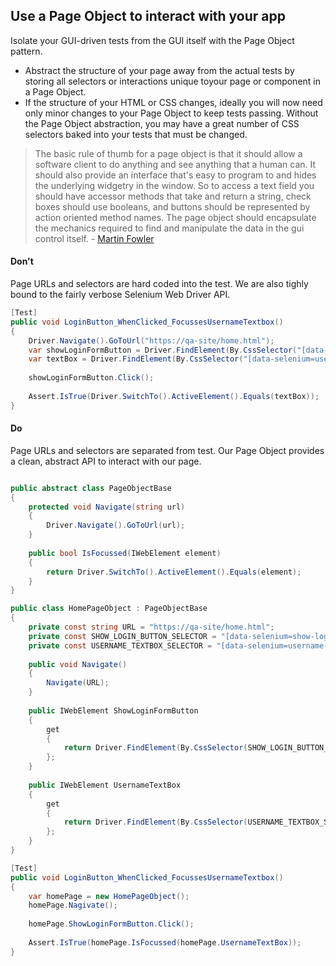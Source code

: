 ## Use a Page Object to interact with your app

Isolate your GUI-driven tests from the GUI itself with the Page Object pattern.

- Abstract the structure of your page away from the actual tests by storing all selectors or interactions unique toyour page or component in a Page Object.
- If the structure of your HTML or CSS changes, ideally you will now need only minor changes to your Page Object to keep tests passing. Without the Page Object abstraction, you may have a great number of CSS selectors baked into your tests that must be changed.
  
> The basic rule of thumb for a page object is that it should allow a software client to do anything and see anything that a human can. It should also provide an interface that's easy to program to and hides the underlying widgetry in the window. So to access a text field you should have accessor methods that take and return a string, check boxes should use booleans, and buttons should be represented by action oriented method names. The page object should encapsulate the mechanics required to find and manipulate the data in the gui control itself. - [Martin Fowler](https://martinfowler.com/bliki/PageObject.html)

#### Don't

Page URLs and selectors are hard coded into the test. We are also tighly bound to the fairly verbose Selenium Web Driver API.

```c#
[Test]
public void LoginButton_WhenClicked_FocussesUsernameTextbox()
{
    Driver.Navigate().GoToUrl("https://qa-site/home.html");
    var showLoginFormButton = Driver.FindElement(By.CssSelector("[data-selenium=show-login-button]"));
    var textBox = Driver.FindElement(By.CssSelector("[data-selenium=username-textbox]"));
    
    showLoginFormButton.Click();
    
    Assert.IsTrue(Driver.SwitchTo().ActiveElement().Equals(textBox));
}
```

#### Do

Page URLs and selectors are separated from test. Our Page Object provides a clean, abstract API to interact with our page.

```c#

public abstract class PageObjectBase
{
    protected void Navigate(string url)
    {
        Driver.Navigate().GoToUrl(url);
    }
    
    public bool IsFocussed(IWebElement element)
    {
        return Driver.SwitchTo().ActiveElement().Equals(element);
    }
}

public class HomePageObject : PageObjectBase
{
    private const string URL = "https://qa-site/home.html";
    private const SHOW_LOGIN_BUTTON_SELECTOR = "[data-selenium=show-login-button]";
    private const USERNAME_TEXTBOX_SELECTOR = "[data-selenium=username-textbox]";
    
    public void Navigate()
    {
        Navigate(URL);
    }
    
    public IWebElement ShowLoginFormButton
    {
        get 
        { 
            return Driver.FindElement(By.CssSelector(SHOW_LOGIN_BUTTON_SELECTOR));
        };
    }
    
    public IWebElement UsernameTextBox
    {
        get 
        { 
            return Driver.FindElement(By.CssSelector(USERNAME_TEXTBOX_SELECTOR));
        };
    }
}

[Test]
public void LoginButton_WhenClicked_FocussesUsernameTextbox()
{
    var homePage = new HomePageObject();
    homePage.Nagivate();
    
    homePage.ShowLoginFormButton.Click();
    
    Assert.IsTrue(homePage.IsFocussed(homePage.UsernameTextBox));
}

```